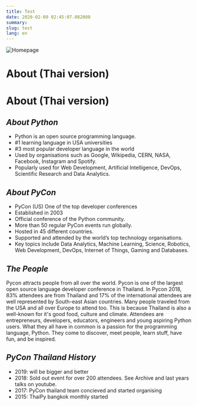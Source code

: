 ```yaml
---
title: Test
date: 2020-02-09 02:45:07.082000
summary: 
slug: test
lang: en
---
```


![Homepage](/images/rocket.png "")<br>

# About (Thai version)

# About (Thai version)
## __*About Python*__

* Python is an open source programming language.
* \#1 learning language in USA universities
* \#3 most popular developer language in the world
* Used by organisations such as Google, Wikipedia, CERN, NASA, Facebook, Instagram and Spotify.
* Popularly used for Web Development, Artificial Intelligence, DevOps, Scientific Research and Data Analytics.
## __*About PyCon*__

* PyCon (US) One of the top developer conferences
* Established in 2003
* Official conference of the Python community.
* More than 50 regular PyCon events run globally.
* Hosted in 45 different countries.
* Supported and attended by the world’s top technology organisations.
* Key topics include Data Analytics, Machine Learning, Science, Robotics, Web Development, DevOps, Internet of Things, Gaming and Databases.
## __*The People*__

Pycon attracts people from all over the world. Pycon is one of the largest open source language developer conference in Thailand. In Pycon 2018, 83% attendees are from Thailand and 17% of the international attendees are well represented by South-east Asian countries. Many people traveled from the USA and all over Europe to attend too. This is because Thailand is also a well-known for it's good food, culture and climate. Attendees are entrepreneurs, developers, educators, engineers and young aspiring Python users. What they all have in common is a passion for the programming language, Python. They come to discover, meet people, learn stuff, have fun, and be inspired.

## __*PyCon Thailand History*__

* 2019: will be bigger and better
* 2018: Sold out event for over 200 attendees. See Archive and last years talks on youtube.
* 2017: PyCon thailand team concieved and started organising
* 2015: ThaiPy bangkok monthly started


